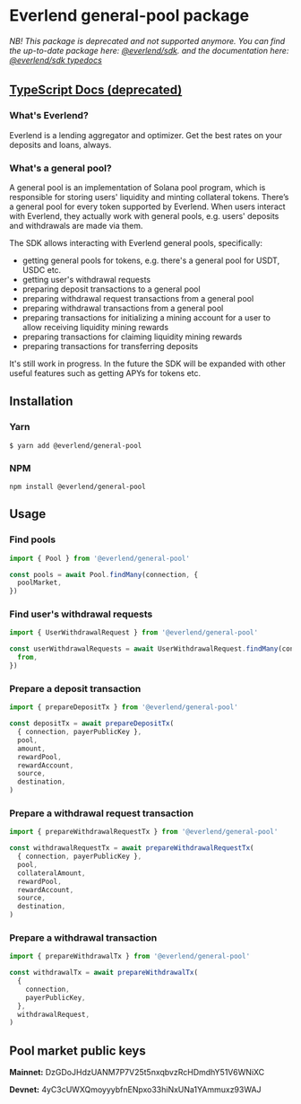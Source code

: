 # Everlend general-pool package

###### NB! This package is deprecated and not supported anymore. You can find the up-to-date package here: [@everlend/sdk](https://www.npmjs.com/package/@everlend/sdk). and the documentation here: [@everlend/sdk typedocs](https://sdk-docs.everlend.finance/)

## [TypeScript Docs (deprecated)](https://general-pool-docs.everlend.finance/)

### What's Everlend?

Everlend is a lending aggregator and optimizer. Get the best rates on your deposits and loans,
always.

### What's a general pool?

A general pool is an implementation of Solana pool program, which is responsible for storing users'
liquidity and minting collateral tokens. There’s a general pool for every token supported by
Everlend. When users interact with Everlend, they actually work with general pools, e.g. users'
deposits and withdrawals are made via them.

The SDK allows interacting with Everlend general pools, specifically:

- getting general pools for tokens, e.g. there's a general pool for USDT, USDC etc.
- getting user's withdrawal requests
- preparing deposit transactions to a general pool
- preparing withdrawal request transactions from a general pool
- preparing withdrawal transactions from a general pool
- preparing transactions for initializing a mining account for a user to allow receiving liquidity
  mining rewards
- preparing transactions for claiming liquidity mining rewards
- preparing transactions for transferring deposits

It's still work in progress. In the future the SDK will be expanded with other useful features such
as getting APYs for tokens etc.

## Installation

### Yarn

`$ yarn add @everlend/general-pool`

### NPM

`npm install @everlend/general-pool`

## Usage

### Find pools

```js
import { Pool } from '@everlend/general-pool'

const pools = await Pool.findMany(connection, {
  poolMarket,
})
```

### Find user's withdrawal requests

```js
import { UserWithdrawalRequest } from '@everlend/general-pool'

const userWithdrawalRequests = await UserWithdrawalRequest.findMany(connection, {
  from,
})
```

### Prepare a deposit transaction

```js
import { prepareDepositTx } from '@everlend/general-pool'

const depositTx = await prepareDepositTx(
  { connection, payerPublicKey },
  pool,
  amount,
  rewardPool,
  rewardAccount,
  source,
  destination,
)
```

### Prepare a withdrawal request transaction

```js
import { prepareWithdrawalRequestTx } from '@everlend/general-pool'

const withdrawalRequestTx = await prepareWithdrawalRequestTx(
  { connection, payerPublicKey },
  pool,
  collateralAmount,
  rewardPool,
  rewardAccount,
  source,
  destination,
)
```

### Prepare a withdrawal transaction

```js
import { prepareWithdrawalTx } from '@everlend/general-pool'

const withdrawalTx = await prepareWithdrawalTx(
  {
    connection,
    payerPublicKey,
  },
  withdrawalRequest,
)
```

## Pool market public keys

**Mainnet:** DzGDoJHdzUANM7P7V25t5nxqbvzRcHDmdhY51V6WNiXC

**Devnet:** 4yC3cUWXQmoyyybfnENpxo33hiNxUNa1YAmmuxz93WAJ

